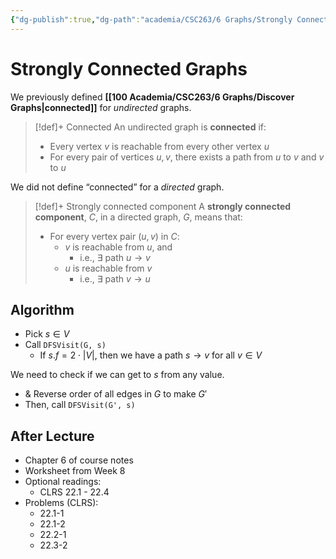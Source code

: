 ```yaml
---
{"dg-publish":true,"dg-path":"academia/CSC263/6 Graphs/Strongly Connected Graphs.md","permalink":"/academia/csc-263/6-graphs/strongly-connected-graphs/","tags":["cs","lecture","note","university"],"created":"2025-03-08T15:48:03.263-05:00","updated":"2025-03-08T16:06:13.339-05:00"}
---
```



# Strongly Connected Graphs

We previously defined **[[100 Academia/CSC263/6 Graphs/Discover Graphs\|connected]]** for *undirected* graphs.

> [!def]+ Connected
> An undirected graph is **connected** if:
> - Every vertex $v$ is reachable from every other vertex $u$
> - For every pair of vertices $u, v$, there exists a path from $u$ to $v$ and $v$ to $u$

We did not define “connected” for a *directed* graph.

> [!def]+ Strongly connected component
> A **strongly connected component**, $C$, in a directed graph, $G$, means that:
> - For every vertex pair $(u, v)$ in $C$:
>     - $v$ is reachable from $u$, and
>         - i.e., $\exists$ path $u \to v$
>     - $u$ is reachable from $v$
>         - i.e., $\exists$ path $v \to u$

## Algorithm

- Pick $s \in V$
- Call `DFSVisit(G, s)`
    - If $s.f = 2 \cdot |V|$, then we have a path $s \to v$ for all $v \in V$

We need to check if we can get to $s$ from any value.

- & Reverse order of all edges in $G$ to make $G'$
- Then, call `DFSVisit(G', s)`

## After Lecture

- Chapter 6 of course notes
- Worksheet from Week 8
- Optional readings:
    - CLRS 22.1 - 22.4
- Problems (CLRS):
    - 22.1-1
    - 22.1-2
    - 22.2-1
    - 22.3-2
